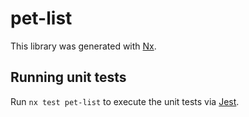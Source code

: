 # pet-list

This library was generated with [Nx](https://nx.dev).

## Running unit tests

Run `nx test pet-list` to execute the unit tests via [Jest](https://jestjs.io).
